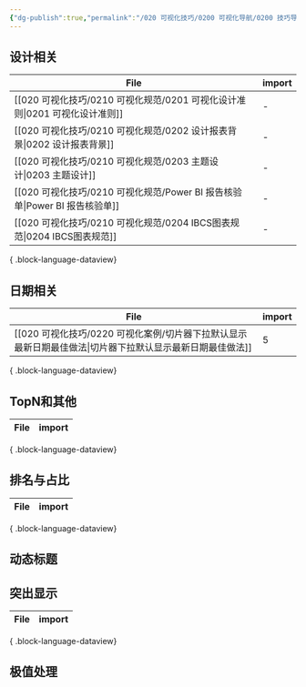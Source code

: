 ```yaml
---
{"dg-publish":true,"permalink":"/020 可视化技巧/0200 可视化导航/0200 技巧导航/","tags":["导航"]}
---
```



## 设计相关
| File                                                       | import |
| ---------------------------------------------------------- | ------ |
| [[020 可视化技巧/0210 可视化规范/0201 可视化设计准则\|0201 可视化设计准则]]     | \-     |
| [[020 可视化技巧/0210 可视化规范/0202 设计报表背景\|0202 设计报表背景]]       | \-     |
| [[020 可视化技巧/0210 可视化规范/0203 主题设计\|0203 主题设计]]           | \-     |
| [[020 可视化技巧/0210 可视化规范/Power BI 报告核验单\|Power BI 报告核验单]] | \-     |
| [[020 可视化技巧/0210 可视化规范/0204 IBCS图表规范\|0204 IBCS图表规范]]   | \-     |

{ .block-language-dataview}

## 日期相关

| File                                                             | import |
| ---------------------------------------------------------------- | ------ |
| [[020 可视化技巧/0220 可视化案例/切片器下拉默认显示最新日期最佳做法\|切片器下拉默认显示最新日期最佳做法]] | 5      |

{ .block-language-dataview}


## TopN和其他


| File | import |
| ---- | ------ |

{ .block-language-dataview}


## 排名与占比

| File | import |
| ---- | ------ |

{ .block-language-dataview}



## 动态标题




## 突出显示 


| File | import |
| ---- | ------ |

{ .block-language-dataview}


## 极值处理




